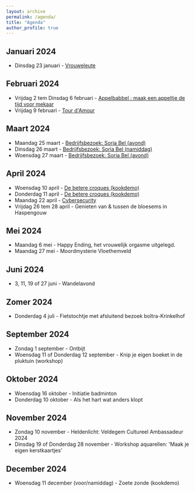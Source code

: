 ```yaml
---
layout: archive
permalink: /agenda/
title: "Agenda"
author_profile: true
---
```


## Januari 2024

- Dinsdag 23 januari - [Vrouweleute](/assets/media/agenda/2024-01-23-vrouweleute.pdf)

## Februari 2024

- Vrijdag 2 tem Dinsdag 6 februari - [Appelbabbel : maak een appeltje de tijd voor mekaar](/assets/media/agenda/2024-02-02-appelbabbel.pdf)
- Vrijdag 9 februari - [Tour d'Amour](/assets/media/agenda/2024-02-09-amour.png)

## Maart 2024

- Maandag 25 maart - [Bedrijfsbezoek: Soria Bel (avond)](/assets/media/agenda/2024-03-25-Bedrijfsbezoek-SoriaBel.pdf)
- Dinsdag 26 maart - [Bedrijfsbezoek: Soria Bel (namiddag)](/assets/media/agenda/2024-03-25-Bedrijfsbezoek-SoriaBel.pdf)
- Woensdag 27 maart - [Bedrijfsbezoek: Soria Bel (avond)](/assets/media/agenda/2024-03-25-Bedrijfsbezoek-SoriaBel.pdf)

## April 2024

- Woensdag 10 april - [De betere croques (kookdemo)](/assets/media/agenda/2024-04-10-croques-over-the-top.pdf)
- Donderdag 11 april - [De betere croques (kookdemo)](/assets/media/agenda/2024-04-10-croques-over-the-top.pdf)
- Maandag 22 april - [Cybersecurity](/assets/media/agenda/2024-04-22-cybersecurity.png)
- Vrijdag 26 tem 28 april - Genieten van & tussen de bloesems in Haspengouw

## Mei 2024

- Maandag 6 mei - Happy Ending, het vrouwelijk orgasme uitgelegd.
- Maandag 27 mei - Moordmysterie Vloethemveld

## Juni 2024

- 3, 11, 19 of 27 juni - Wandelavond

## Zomer 2024

- Donderdag 4 juli - Fietstochtje met afsluitend bezoek boltra-Krinkelhof

## September 2024

- Zondag 1 september - Ontbijt
- Woensdag 11 of Donderdag 12 september - Knip je eigen boeket in de pluktuin (workshop)

## Oktober 2024

- Woensdag 16 oktober - Initiatie badminton
- Donderdag 10 oktober - Als het hart wat anders klopt

## November 2024

- Zondag 10 november - Heldenlicht: Veldegem Cultureel Ambassadeur 2024
- Dinsdag 19 of Donderdag 28 november - Workshop aquarellen: 'Maak je eigen kerstkaartjes'

## December 2024

- Woensdag 11 december (voor/namiddag) - Zoete zonde (kookdemo)
